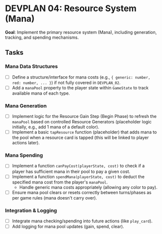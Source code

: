 # DEVPLAN 04: Resource System (Mana)

**Goal**: Implement the primary resource system (Mana), including generation, tracking, and spending mechanisms.

## Tasks

### Mana Data Structures
- [ ] Define a structure/interface for mana costs (e.g., `{ generic: number, red: number, ... }`) if not fully covered in `DEVPLAN_02`.
- [ ] Add a `manaPool` property to the player state within `GameState` to track available mana of each type.

### Mana Generation
- [ ] Implement logic for the Resource Gain Step (Begin Phase) to refresh the `manaPool` based on controlled Resource Generators (placeholder logic initially, e.g., add 1 mana of a default color).
- [ ] Implement a basic `tapResource` function (placeholder) that adds mana to the pool when a resource card is tapped (this will be linked to player actions later).

### Mana Spending
- [ ] Implement a function `canPayCost(playerState, cost)` to check if a player has sufficient mana in their pool to pay a given cost.
- [ ] Implement a function `spendMana(playerState, cost)` to deduct the specified mana cost from the player's `manaPool`.
    - Handle generic mana costs appropriately (allowing any color to pay).
- [ ] Ensure mana pool clears or resets correctly between turns/phases as per game rules (mana doesn't carry over).

### Integration & Logging
- [ ] Integrate mana checking/spending into future actions (like `play_card`).
- [ ] Add logging for mana pool updates (gain, spend, clear).

